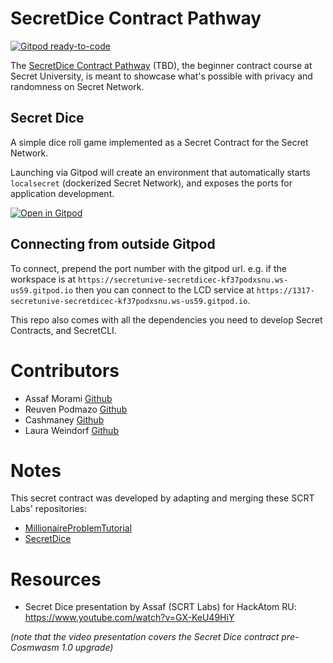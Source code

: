 # SecretDice Contract Pathway

[![Gitpod ready-to-code](https://img.shields.io/badge/Gitpod-ready--to--code-blue?logo=gitpod)](https://gitpod.io/#https://github.com/secretuniversity/secret-dice-contract-pathwa)

The [SecretDice Contract Pathway](https://scrt.university/secret-dice-contract-pathway) (TBD), the beginner contract course at Secret University, is meant to showcase what's possible with privacy and randomness on Secret Network.

## Secret Dice

A simple dice roll game implemented as a Secret Contract for the Secret Network.

Launching via Gitpod will create an environment that automatically starts `localsecret` (dockerized Secret Network), 
and exposes the ports for application development.

[![Open in Gitpod](https://gitpod.io/button/open-in-gitpod.svg)](https://gitpod.io/#https://github.com/secretuniversity/secret-dice-contract-pathway)

## Connecting from outside Gitpod

To connect, prepend the port number with the gitpod url. e.g. if the workspace is at 
`https://secretunive-secretdicec-kf37podxsnu.ws-us59.gitpod.io` then you can connect to the LCD service at 
`https://1317-secretunive-secretdicec-kf37podxsnu.ws-us59.gitpod.io`.

This repo also comes with all the dependencies you need to develop Secret Contracts, and SecretCLI. 

# Contributors
- Assaf Morami [Github](https://github.com/assafmo)
- Reuven Podmazo [Github](https://github.com/reuvenpo)
- Cashmaney [Github](https://github.com/Cashmaney)
- Laura Weindorf [Github](https://github.com/secetchaingirl)

# Notes
This secret contract was developed by adapting and merging these SCRT Labs' repositories:
- [MillionaireProblemTutorial](https://github.com/scrtlabs/MillionaireProblemTutorial)
- [SecretDice](https://github.com/scrtlabs/SecretDice)

# Resources
- Secret Dice presentation by Assaf (SCRT Labs) for HackAtom RU: https://www.youtube.com/watch?v=GX-KeU49HiY

_(note that the video presentation covers the Secret Dice contract pre-Cosmwasm 1.0 upgrade)_
